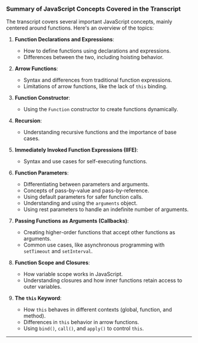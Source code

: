 ### Summary of JavaScript Concepts Covered in the Transcript

The transcript covers several important JavaScript concepts, mainly centered around functions. Here's an overview of the topics:

1. **Function Declarations and Expressions**:
    
    - How to define functions using declarations and expressions.
    - Differences between the two, including hoisting behavior.
2. **Arrow Functions**:
    
    - Syntax and differences from traditional function expressions.
    - Limitations of arrow functions, like the lack of `this` binding.
3. **Function Constructor**:
    
    - Using the `Function` constructor to create functions dynamically.
4. **Recursion**:
    
    - Understanding recursive functions and the importance of base cases.
5. **Immediately Invoked Function Expressions (IIFE)**:
    
    - Syntax and use cases for self-executing functions.
6. **Function Parameters**:
    
    - Differentiating between parameters and arguments.
    - Concepts of pass-by-value and pass-by-reference.
    - Using default parameters for safer function calls.
    - Understanding and using the `arguments` object.
    - Using rest parameters to handle an indefinite number of arguments.
7. **Passing Functions as Arguments (Callbacks)**:
    
    - Creating higher-order functions that accept other functions as arguments.
    - Common use cases, like asynchronous programming with `setTimeout` and `setInterval`.
8. **Function Scope and Closures**:
    
    - How variable scope works in JavaScript.
    - Understanding closures and how inner functions retain access to outer variables.
9. **The `this` Keyword**:
    
    - How `this` behaves in different contexts (global, function, and method).
    - Differences in `this` behavior in arrow functions.
    - Using `bind()`, `call()`, and `apply()` to control `this`.

---
